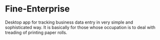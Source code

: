 # Fine-Enterprise
Desktop app for tracking business data entry in very simple and sophisticated way. It is basically for those whose occupation is to deal with treading of printing paper rolls.
